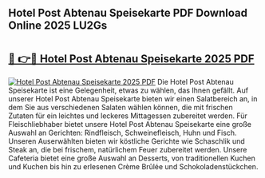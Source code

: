 ## Hotel Post Abtenau Speisekarte PDF Download Online 2025 LU2Gs

# <h2><a href="http://gc7gbo4.nevu.top/?p=Hotel+Post+Abtenau+Speisekarte">🔗 👉🔴 Hotel Post Abtenau Speisekarte 2025 PDF</a></h2>

[![Hotel Post Abtenau Speisekarte 2025 PDF](https://i.imgur.com/dBaPXMq.png)](http://gc7gbo4.nevu.top/?p=Hotel+Post+Abtenau+Speisekarte)
Die Hotel Post Abtenau Speisekarte ist eine Gelegenheit, etwas zu wählen, das Ihnen gefällt. Auf unserer Hotel Post Abtenau Speisekarte bieten wir einen Salatbereich an, in dem Sie aus verschiedenen Salaten wählen können, die mit frischen Zutaten für ein leichtes und leckeres Mittagessen zubereitet werden. Für Fleischliebhaber bietet unsere Hotel Post Abtenau Speisekarte eine große Auswahl an Gerichten: Rindfleisch, Schweinefleisch, Huhn und Fisch. Unseren Auserwählten bieten wir köstliche Gerichte wie Schaschlik und Steak an, die bei frischem, natürlichem Feuer zubereitet werden. Unsere Cafeteria bietet eine große Auswahl an Desserts, von traditionellen Kuchen und Kuchen bis hin zu erlesenen Crème Brûlée und Schokoladenstückchen.
